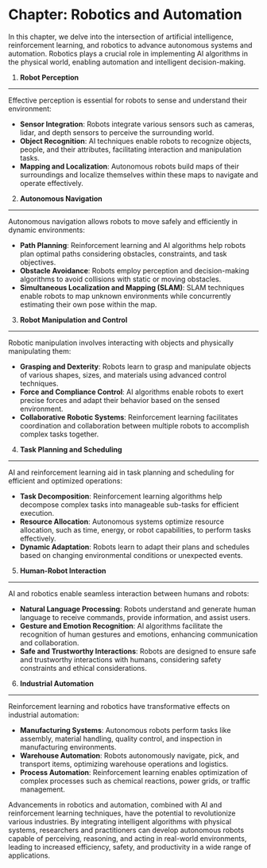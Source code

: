 Chapter: Robotics and Automation
================================

In this chapter, we delve into the intersection of artificial intelligence, reinforcement learning, and robotics to advance autonomous systems and automation. Robotics plays a crucial role in implementing AI algorithms in the physical world, enabling automation and intelligent decision-making.

1. **Robot Perception**
-----------------------

Effective perception is essential for robots to sense and understand their environment:

* **Sensor Integration**: Robots integrate various sensors such as cameras, lidar, and depth sensors to perceive the surrounding world.
* **Object Recognition**: AI techniques enable robots to recognize objects, people, and their attributes, facilitating interaction and manipulation tasks.
* **Mapping and Localization**: Autonomous robots build maps of their surroundings and localize themselves within these maps to navigate and operate effectively.

2. **Autonomous Navigation**
----------------------------

Autonomous navigation allows robots to move safely and efficiently in dynamic environments:

* **Path Planning**: Reinforcement learning and AI algorithms help robots plan optimal paths considering obstacles, constraints, and task objectives.
* **Obstacle Avoidance**: Robots employ perception and decision-making algorithms to avoid collisions with static or moving obstacles.
* **Simultaneous Localization and Mapping (SLAM)**: SLAM techniques enable robots to map unknown environments while concurrently estimating their own pose within the map.

3. **Robot Manipulation and Control**
-------------------------------------

Robotic manipulation involves interacting with objects and physically manipulating them:

* **Grasping and Dexterity**: Robots learn to grasp and manipulate objects of various shapes, sizes, and materials using advanced control techniques.
* **Force and Compliance Control**: AI algorithms enable robots to exert precise forces and adapt their behavior based on the sensed environment.
* **Collaborative Robotic Systems**: Reinforcement learning facilitates coordination and collaboration between multiple robots to accomplish complex tasks together.

4. **Task Planning and Scheduling**
-----------------------------------

AI and reinforcement learning aid in task planning and scheduling for efficient and optimized operations:

* **Task Decomposition**: Reinforcement learning algorithms help decompose complex tasks into manageable sub-tasks for efficient execution.
* **Resource Allocation**: Autonomous systems optimize resource allocation, such as time, energy, or robot capabilities, to perform tasks effectively.
* **Dynamic Adaptation**: Robots learn to adapt their plans and schedules based on changing environmental conditions or unexpected events.

5. **Human-Robot Interaction**
------------------------------

AI and robotics enable seamless interaction between humans and robots:

* **Natural Language Processing**: Robots understand and generate human language to receive commands, provide information, and assist users.
* **Gesture and Emotion Recognition**: AI algorithms facilitate the recognition of human gestures and emotions, enhancing communication and collaboration.
* **Safe and Trustworthy Interactions**: Robots are designed to ensure safe and trustworthy interactions with humans, considering safety constraints and ethical considerations.

6. **Industrial Automation**
----------------------------

Reinforcement learning and robotics have transformative effects on industrial automation:

* **Manufacturing Systems**: Autonomous robots perform tasks like assembly, material handling, quality control, and inspection in manufacturing environments.
* **Warehouse Automation**: Robots autonomously navigate, pick, and transport items, optimizing warehouse operations and logistics.
* **Process Automation**: Reinforcement learning enables optimization of complex processes such as chemical reactions, power grids, or traffic management.

Advancements in robotics and automation, combined with AI and reinforcement learning techniques, have the potential to revolutionize various industries. By integrating intelligent algorithms with physical systems, researchers and practitioners can develop autonomous robots capable of perceiving, reasoning, and acting in real-world environments, leading to increased efficiency, safety, and productivity in a wide range of applications.
